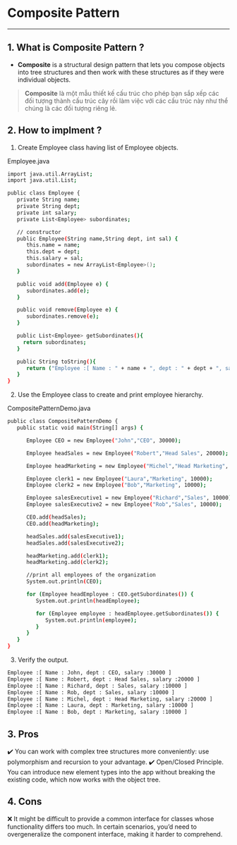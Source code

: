 # Composite Pattern

---

## 1. What is Composite Pattern ?

- **Composite** is a structural design pattern that lets you compose objects into tree structures and then work with these structures as if they were individual objects.

> **Composite** là một mẫu thiết kế cấu trúc cho phép bạn sắp xếp các đối tượng thành cấu trúc cây rồi làm việc với các cấu trúc này như thể chúng là các đối tượng riêng lẻ.

## 2. How to implment ?

1. Create Employee class having list of Employee objects.

Employee.java

```sh
import java.util.ArrayList;
import java.util.List;

public class Employee {
   private String name;
   private String dept;
   private int salary;
   private List<Employee> subordinates;

   // constructor
   public Employee(String name,String dept, int sal) {
      this.name = name;
      this.dept = dept;
      this.salary = sal;
      subordinates = new ArrayList<Employee>();
   }

   public void add(Employee e) {
      subordinates.add(e);
   }

   public void remove(Employee e) {
      subordinates.remove(e);
   }

   public List<Employee> getSubordinates(){
     return subordinates;
   }

   public String toString(){
      return ("Employee :[ Name : " + name + ", dept : " + dept + ", salary :" + salary+" ]");
   }
}
```

2. Use the Employee class to create and print employee hierarchy.

CompositePatternDemo.java

```sh
public class CompositePatternDemo {
   public static void main(String[] args) {

      Employee CEO = new Employee("John","CEO", 30000);

      Employee headSales = new Employee("Robert","Head Sales", 20000);

      Employee headMarketing = new Employee("Michel","Head Marketing", 20000);

      Employee clerk1 = new Employee("Laura","Marketing", 10000);
      Employee clerk2 = new Employee("Bob","Marketing", 10000);

      Employee salesExecutive1 = new Employee("Richard","Sales", 10000);
      Employee salesExecutive2 = new Employee("Rob","Sales", 10000);

      CEO.add(headSales);
      CEO.add(headMarketing);

      headSales.add(salesExecutive1);
      headSales.add(salesExecutive2);

      headMarketing.add(clerk1);
      headMarketing.add(clerk2);

      //print all employees of the organization
      System.out.println(CEO);

      for (Employee headEmployee : CEO.getSubordinates()) {
         System.out.println(headEmployee);

         for (Employee employee : headEmployee.getSubordinates()) {
            System.out.println(employee);
         }
      }
   }
}
```

3. Verify the output.

```sh
Employee :[ Name : John, dept : CEO, salary :30000 ]
Employee :[ Name : Robert, dept : Head Sales, salary :20000 ]
Employee :[ Name : Richard, dept : Sales, salary :10000 ]
Employee :[ Name : Rob, dept : Sales, salary :10000 ]
Employee :[ Name : Michel, dept : Head Marketing, salary :20000 ]
Employee :[ Name : Laura, dept : Marketing, salary :10000 ]
Employee :[ Name : Bob, dept : Marketing, salary :10000 ]
```

## 3. Pros

✔️ You can work with complex tree structures more conveniently: use polymorphism and recursion to your advantage.
✔️ Open/Closed Principle. You can introduce new element types into the app without breaking the existing code, which now works with the object tree.

## 4. Cons

❌ It might be difficult to provide a common interface for classes whose functionality differs too much. In certain scenarios, you’d need to overgeneralize the component interface, making it harder to comprehend.

